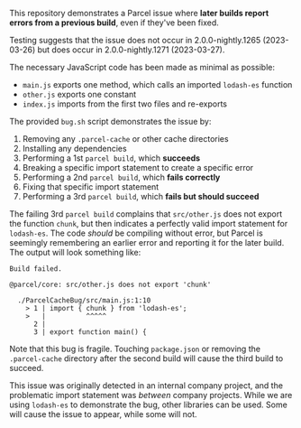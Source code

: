 This repository demonstrates a Parcel issue where **later builds report errors
from a previous build**, even if they've been fixed.

Testing suggests that the issue does not occur in 2.0.0-nightly.1265 (2023-03-26)
but does occur in 2.0.0-nightly.1271 (2023-03-27).

The necessary JavaScript code has been made as minimal as possible:

- `main.js` exports one method, which calls an imported `lodash-es` function
- `other.js` exports one constant
- `index.js` imports from the first two files and re-exports

The provided `bug.sh` script demonstrates the issue by:

1. Removing any `.parcel-cache` or other cache directories
2. Installing any dependencies
3. Performing a 1st `parcel build`, which **succeeds**
4. Breaking a specific import statement to create a specific error
5. Performing a 2nd `parcel build`, which **fails correctly**
6. Fixing that specific import statement
7. Performing a 3rd `parcel build`, which **fails but should succeed**

The failing 3rd `parcel build` complains that `src/other.js` does not
export the function `chunk`, but then indicates a perfectly valid import
statement for `lodash-es`. The code _should_ be compiling without error,
but Parcel is seemingly remembering an earlier error and reporting it for
the later build. The output will look something like:

    Build failed.
    
    @parcel/core: src/other.js does not export 'chunk'
    
      ./ParcelCacheBug/src/main.js:1:10
        > 1 | import { chunk } from 'lodash-es';
        >   |          ^^^^^
          2 |
          3 | export function main() {

Note that this bug is fragile. Touching `package.json` or removing the
`.parcel-cache` directory after the second build will cause the third
build to succeed.

This issue was originally detected in an internal company project, and
the problematic import statement was _between_ company projects. While
we are using `lodash-es` to demonstrate the bug, other libraries can be
used. Some will cause the issue to appear, while some will not.
